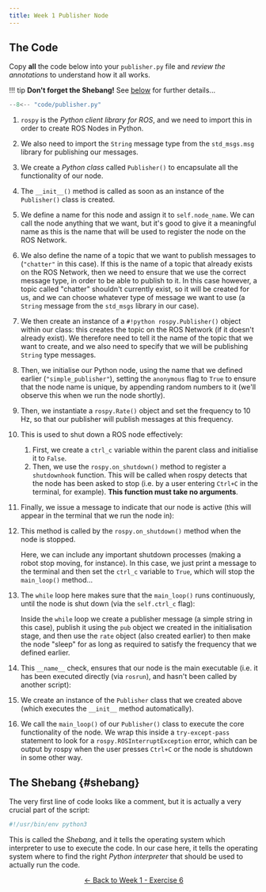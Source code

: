 ```yaml
---  
title: Week 1 Publisher Node
---
```


## The Code

Copy **all** the code below into your `publisher.py` file and *review the annotations* to understand how it all works.

!!! tip
    **Don't forget the Shebang!** See [below](#shebang) for further details...

```python title="publisher.py"
--8<-- "code/publisher.py"
```

1. `rospy` is the *Python client library for ROS*, and we need to import this in order to create ROS Nodes in Python.

2. We also need to import the `String` message type from the `std_msgs.msg` library for publishing our messages.

3. We create a *Python class* called `Publisher()` to encapsulate all the functionality of our node.

4. The `__init__()` method is called as soon as an instance of the `Publisher()` class is created.

5. We define a name for this node and assign it to `self.node_name`. We can call the node anything that we want, but it's good to give it a meaningful name as this is the name that will be used to register the node on the ROS Network.

6. We also define the name of a topic that we want to publish messages to (`"chatter"` in this case). If this is the name of a topic that already exists on the ROS Network, then we need to ensure that we use the correct message type, in order to be able to publish to it. In this case however, a topic called "chatter" shouldn't currently exist, so it will be created for us, and we can choose whatever type of message we want to use (a `String` message from the `std_msgs` library in our case).

7. We then create an instance of a `#!python rospy.Publisher()` object within our class: this creates the topic on the ROS Network (if it doesn't already exist). We therefore need to tell it the name of the topic that we want to create, and we also need to specify that we will be publishing `String` type messages.

8. Then, we initialise our Python node, using the name that we defined earlier (`"simple_publisher"`), setting the `anonymous` flag to `True` to ensure that the node name is unique, by appending random numbers to it (we'll observe this when we run the node shortly).

9. Then, we instantiate a `rospy.Rate()` object and set the frequency to 10 Hz, so that our publisher will publish messages at this frequency.

10. This is used to shut down a ROS node effectively:

    1. First, we create a `ctrl_c` variable within the parent class and initialise it to `False`.
    1. Then, we use the `rospy.on_shutdown()` method to register a `shutdownhook` function. This will be called when rospy detects that the node has been asked to stop (i.e. by a user entering `Ctrl+C` in the terminal, for example). **This function must take no arguments**.

11. Finally, we issue a message to indicate that our node is active (this will appear in the terminal that we run the node in):

12. This method is called by the `rospy.on_shutdown()` method when the node is stopped. 

    Here, we can include any important shutdown processes (making a robot stop moving, for instance). In this case, we just print a message to the terminal and then set the `ctrl_c` variable to `True`, which will stop the `main_loop()` method...

13. The `while` loop here makes sure that the `main_loop()` runs continuously, until the node is shut down (via the `self.ctrl_c` flag):

    Inside the `while` loop we create a publisher message (a simple string in this case), publish it using the `pub` object we created in the initialisation stage, and then use the `rate` object (also created earlier) to then make the node "sleep" for as long as required to satisfy the frequency that we defined earlier.

14. This `__name__` check, ensures that our node is the main executable (i.e. it has been executed directly (via `rosrun`), and hasn't been called by another script):

15. We create an instance of the `Publisher` class that we created above (which executes the `__init__` method automatically). 

16. We call the `main_loop()` of our `Publisher()` class to execute the core functionality of the node. We wrap this inside a `try-except-pass` statement to look for a `rospy.ROSInterruptException` error, which can be output by rospy when the user presses `Ctrl+C` or the node is shutdown in some other way.

## The Shebang {#shebang}

The very first line of code looks like a comment, but it is actually a very crucial part of the script:

```python
#!/usr/bin/env python3
```

This is called the *Shebang*, and it tells the operating system which interpreter to use to execute the code. In our case here, it tells the operating system where to find the right *Python interpreter* that should be used to actually run the code.
    
<p align="center">
  <a href="../../week1#ex6_ret">&#8592; Back to Week 1 - Exercise 6</a>
</p>